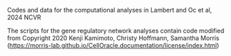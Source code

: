 Codes and data for the computational analyses in Lambert and Oc et al, 2024 NCVR

The scripts for the gene regulatory network analyses contain code modified from Copyright 2020 Kenji Kamimoto, Christy Hoffmann, Samantha Morris (https://morris-lab.github.io/CellOracle.documentation/license/index.html)
